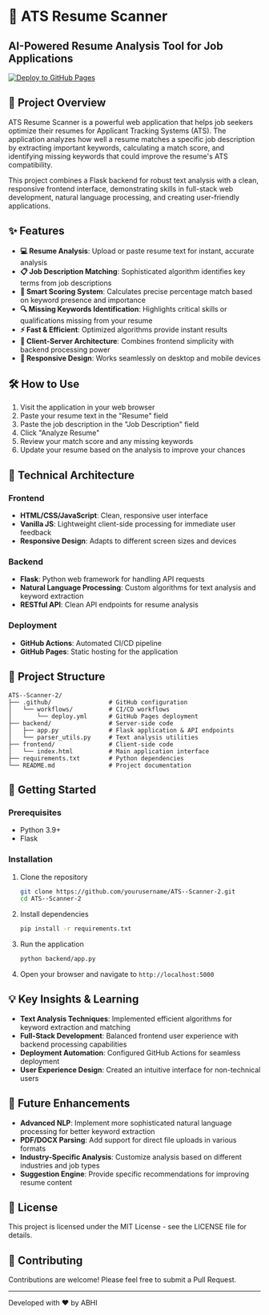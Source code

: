 # 🎯 ATS Resume Scanner

## AI-Powered Resume Analysis Tool for Job Applications

[![Deploy to GitHub Pages](https://github.com/abhizazu/ATS--Scanner-2/actions/workflows/deploy.yml/badge.svg)](https://github.com/abhizazu/ATS--Scanner-2/actions/workflows/deploy.yml)

## 🚀 Project Overview

ATS Resume Scanner is a powerful web application that helps job seekers optimize their resumes for Applicant Tracking Systems (ATS). The application analyzes how well a resume matches a specific job description by extracting important keywords, calculating a match score, and identifying missing keywords that could improve the resume's ATS compatibility.

This project combines a Flask backend for robust text analysis with a clean, responsive frontend interface, demonstrating skills in full-stack web development, natural language processing, and creating user-friendly applications.

## ✨ Features

- **💻 Resume Analysis**: Upload or paste resume text for instant, accurate analysis
- **📋 Job Description Matching**: Sophisticated algorithm identifies key terms from job descriptions
- **🎯 Smart Scoring System**: Calculates precise percentage match based on keyword presence and importance
- **🔍 Missing Keywords Identification**: Highlights critical skills or qualifications missing from your resume
- **⚡ Fast & Efficient**: Optimized algorithms provide instant results
- **🔄 Client-Server Architecture**: Combines frontend simplicity with backend processing power
- **📱 Responsive Design**: Works seamlessly on desktop and mobile devices

## 🛠️ How to Use

1. Visit the application in your web browser
2. Paste your resume text in the "Resume" field
3. Paste the job description in the "Job Description" field
4. Click "Analyze Resume"
5. Review your match score and any missing keywords
6. Update your resume based on the analysis to improve your chances

## 🔧 Technical Architecture

### Frontend
- **HTML/CSS/JavaScript**: Clean, responsive user interface
- **Vanilla JS**: Lightweight client-side processing for immediate user feedback
- **Responsive Design**: Adapts to different screen sizes and devices

### Backend
- **Flask**: Python web framework for handling API requests
- **Natural Language Processing**: Custom algorithms for text analysis and keyword extraction
- **RESTful API**: Clean API endpoints for resume analysis

### Deployment
- **GitHub Actions**: Automated CI/CD pipeline
- **GitHub Pages**: Static hosting for the application

## 🧰 Project Structure

```
ATS--Scanner-2/
├── .github/                # GitHub configuration
│   └── workflows/          # CI/CD workflows
│       └── deploy.yml      # GitHub Pages deployment
├── backend/                # Server-side code
│   ├── app.py              # Flask application & API endpoints
│   └── parser_utils.py     # Text analysis utilities
├── frontend/               # Client-side code
│   └── index.html          # Main application interface
├── requirements.txt        # Python dependencies
└── README.md               # Project documentation
```

## 🚀 Getting Started

### Prerequisites
- Python 3.9+
- Flask

### Installation

1. Clone the repository
   ```bash
   git clone https://github.com/yourusername/ATS--Scanner-2.git
   cd ATS--Scanner-2
   ```

2. Install dependencies
   ```bash
   pip install -r requirements.txt
   ```

3. Run the application
   ```bash
   python backend/app.py
   ```

4. Open your browser and navigate to `http://localhost:5000`

## 💡 Key Insights & Learning

- **Text Analysis Techniques**: Implemented efficient algorithms for keyword extraction and matching
- **Full-Stack Development**: Balanced frontend user experience with backend processing capabilities
- **Deployment Automation**: Configured GitHub Actions for seamless deployment
- **User Experience Design**: Created an intuitive interface for non-technical users

## 🔮 Future Enhancements

- **Advanced NLP**: Implement more sophisticated natural language processing for better keyword extraction
- **PDF/DOCX Parsing**: Add support for direct file uploads in various formats
- **Industry-Specific Analysis**: Customize analysis based on different industries and job types
- **Suggestion Engine**: Provide specific recommendations for improving resume content

## 📄 License

This project is licensed under the MIT License - see the LICENSE file for details.

## 🤝 Contributing

Contributions are welcome! Please feel free to submit a Pull Request.

---

Developed with ❤️ by ABHI

